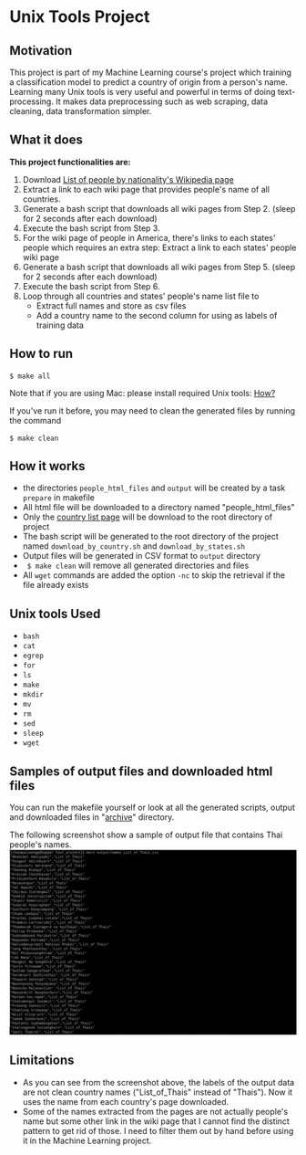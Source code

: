 # Unix Tools Project

## Motivation
This project is part of my Machine Learning course's project which training a classification model to predict a country of origin from a person's name.
Learning many Unix tools is very useful and powerful in terms of doing text-processing. It makes data preprocessing such as web scraping, data cleaning, data transformation simpler.

## What it does
**This project functionalities are:**
1. Download [List of people by nationality's Wikipedia page](https://en.wikipedia.org/wiki/Lists_of_people_by_nationality)
2. Extract a link to each wiki page that provides people's name of all countries.
3. Generate a bash script that downloads all wiki pages from Step 2. (sleep for 2 seconds after each download)
4. Execute the bash script from Step 3.
5. For the wiki page of people in America, there's links to each states' people which requires an extra step: Extract a link to each states' people wiki page 
6. Generate a bash script that downloads all wiki pages from Step 5. (sleep for 2 seconds after each download)
7. Execute the bash script from Step 6.
8. Loop through all countries and states' people's name list file to
    * Extract full names and store as csv files
    * Add a country name to the second column for using as labels of training data

## How to run
```
$ make all
```
Note that if you are using Mac: please install required Unix tools: [How?](https://www.topbug.net/blog/2013/04/14/install-and-use-gnu-command-line-tools-in-mac-os-x/)

If you've run it before, you may need to clean the generated files by running the command
```
$ make clean
```

## How it works
- the directories ```people_html_files``` and ```output``` will be created by a task ```prepare``` in makefile
- All html file will be downloaded to a directory named "people_html_files"
- Only the [country list page](https://en.wikipedia.org/wiki/Lists_of_people_by_nationality) will be download to the root directory of project
- The bash script will be generated to the root directory of the project named ```download_by_country.sh``` and ```download_by_states.sh```
- Output files will be generated in CSV format to ```output``` directory
- ``` $ make clean``` will remove all generated directories and files
- All ```wget``` commands are added the option ```-nc``` to skip the retrieval if the file already exists

## Unix tools Used
- ```bash```
- ```cat```
- ```egrep```
- ```for```
- ```ls```
- ```make```
- ```mkdir```
- ```mv```
- ```rm```
- ```sed```
- ```sleep```
- ```wget```

## Samples of output files and downloaded html files
You can run the makefile yourself or look at all the generated scripts, output and downloaded files in "[archive](https://github.com/pannapat/slu-unix-tools/tree/master/project/archive)" directory.

The following screenshot show a sample of output file that contains Thai people's names.
![alt text](https://github.com/pannapat/slu-unix-tools/blob/master/project/archive/screenshots/ss_thais_name_output.png?raw=true)

## Limitations
- As you can see from the screenshot above, the labels of the output data are not clean country names ("List_of_Thais" instead of "Thais"). Now it uses the name from each country's page downloaded.
- Some of the names extracted from the pages are not actually people's name but some other link in the wiki page that I cannot find the distinct pattern to get rid of those. I need to filter them out by hand before using it in the Machine Learning project.
